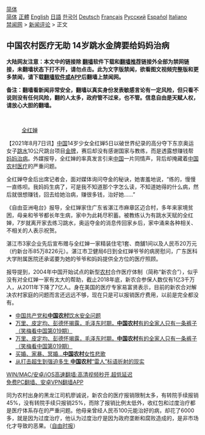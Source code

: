  <!-- 面包屑导航 --> <div class="breadcrumb"><!-- GTranslate: https://gtranslate.io/ -->  <div class="switcher notranslate">  <div class="selected">  <a href="#" onclick="return false;"> 简体</a>  </div>  <div class="option">  <a href="https://www.bannedbook.org" onclick="doGTranslate('zh-CN|zh-CN');jQuery('div.switcher div.selected a').html(jQuery(this).html());return false;" title="简体中文" class="nturl selected"> 简体</a>  <a href="https://www.bannedbook.org/zh-tw/" onclick="doGTranslate('zh-CN|zh-TW');jQuery('div.switcher div.selected a').html(jQuery(this).html());return false;" title="繁體中文" class="nturl"> 正體</a>  <a href="https://www.bannedbook.org/en/" onclick="doGTranslate('zh-CN|en');jQuery('div.switcher div.selected a').html(jQuery(this).html());return false;" title="English" class="nturl"> English</a>  <a href="https://www.bannedbook.org/ja/" onclick="doGTranslate('zh-CN|ja');jQuery('div.switcher div.selected a').html(jQuery(this).html());return false;" title="日本語" class="nturl"> 日語</a>  <a href="https://www.bannedbook.org/ko/" onclick="doGTranslate('zh-CN|ko');jQuery('div.switcher div.selected a').html(jQuery(this).html());return false;" title="한국어" class="nturl"> 한국어</a>  <a href="https://www.bannedbook.org/de/" onclick="doGTranslate('zh-CN|de');jQuery('div.switcher div.selected a').html(jQuery(this).html());return false;" title="Deutsch" class="nturl"> Deutsch</a>  <a href="https://www.bannedbook.org/fr/" onclick="doGTranslate('zh-CN|fr');jQuery('div.switcher div.selected a').html(jQuery(this).html());return false;" title="Français" class="nturl"> Français</a>  <a href="https://www.bannedbook.org/ru/" onclick="doGTranslate('zh-CN|ru');jQuery('div.switcher div.selected a').html(jQuery(this).html());return false;" title="Русский" class="nturl"> Русский</a>  <a href="https://www.bannedbook.org/es/" onclick="doGTranslate('zh-CN|es');jQuery('div.switcher div.selected a').html(jQuery(this).html());return false;" title="Español" class="nturl"> Español</a>  <a href="https://www.bannedbook.org/it/" onclick="doGTranslate('zh-CN|it');jQuery('div.switcher div.selected a').html(jQuery(this).html());return false;" title="Italiano" class="nturl"> Italiano</a>  </div>  </div>      <div class='breadcrumb-sub'><!-- Breadcrumb NavXT 6.3.0 --> <a href="https://www.bannedbook.org/" class="home">禁闻网</a> &gt; <a href="https://www.bannedbook.org/bnews/comments/" class="category">新闻评论</a> &gt; 正文</div></div><h2>中国农村医疗无助 14岁跳水金牌要给妈妈治病</h2> <p class="notice"><b>大陆网友注意：本文中的链接除 <a href="https://github.com/bannedbook/fanqiang" >翻墙</a>软件下载和<a href="https://github.com/killgcd/justmysocks/blob/master/README.md">翻墙推荐</a>链接外全部为禁网链接，未翻墙状态下打不开，请勿点击。此为文字版禁闻，欲看图文视频完整版和更多禁闻，请下载<a href="https://github.com/bannedbook/fanqiang">翻墙软件或APP</a>后翻墙上禁闻网。</p><p>备注：翻墙看新闻非常安全，翻墙以真实身份发表敏感言论有一定风险，但只看不说则没有任何风险，翻的人太多，政府管不过来，也不管。信息自由是天赋人权，请放心大胆的翻墙。</b></p>  <div class="entry"> <br /> <figure><a href="https://i1.wp.com/upload-images-bucket-v64rleca837do.s3.eu-west-1.amazonaws.com/wp-content/uploads/2021/08/07044825/Screen-Shot-2021-08-07-at-2.53.17-pm.png?fit=272%2C266&#038;ssl=1" data-caption="全红婵"></a><figcaption class="wp-caption-text"><a href="https://www.bannedbook.org/bnews/tag/%e5%85%a8%e7%ba%a2%e5%a9%b5/" class="st_tag internal_tag" rel="tag" title="标签 全红婵 下的日志">全红婵</a></figcaption></figure> <p>【2021年8月7日讯】<span class='wp_keywordlink_affiliate'><a href="https://www.bannedbook.org/" title="中国" target="_blank">中国</a></span>14岁少女全红婵5日以破世界纪录的高分夺下东京奥运女子<a href="https://www.bannedbook.org/bnews/tag/%e8%b7%b3%e6%b0%b4/" class="st_tag internal_tag" rel="tag" title="标签 跳水 下的日志">跳水</a>10公尺跳台项目<a href="https://www.bannedbook.org/bnews/tag/%e9%87%91%e7%89%8c/" class="st_tag internal_tag" rel="tag" title="标签 金牌 下的日志">金牌</a>，赛后却没有感谢国家与教练，而是透露想赚钱帮<a href="https://www.bannedbook.org/bnews/tag/%e5%a6%88%e5%a6%88/" class="st_tag internal_tag" rel="tag" title="标签 妈妈 下的日志">妈妈</a><a href="https://www.bannedbook.org/bnews/tag/%e6%b2%bb%e7%97%85/" class="st_tag internal_tag" rel="tag" title="标签 治病 下的日志">治病</a>。外媒报导，全红婵的率真发言引来<a href="https://www.bannedbook.org/bnews/tag/%E4%B8%AD%E5%9B%BD/" class="st_tag internal_tag" rel="tag" title="标签 中国 下的日志">中国</a>一片同情声，背后却掩藏着<a href="https://www.bannedbook.org/bnews/tag/%E4%B8%AD%E5%9B%BD%E5%86%9C%E6%9D%91/" class="st_tag internal_tag" rel="tag" title="标签 中国农村 下的日志">中国农村</a><a href="https://www.bannedbook.org/bnews/tag/%E5%8C%BB%E7%96%97/" class="st_tag internal_tag" rel="tag" title="标签 医疗 下的日志">医疗</a>的严重问题。</p> <p>全红婵夺金后出席记者会，面对媒体询问夺金的秘诀，她害羞地说，“练的，慢慢一直练呗。我妈妈生病了，可是我不知道那个字怎么读，不知道她得的什么病，然后就很想赚钱，回去给她治病，赚很多钱，治好她……”</p>  <p>《自由亚洲电台》报导，全红婵家住广东省湛江市麻章区迈合村，多年来家境贫困，母亲和爷爷都长年生病，家中为此耗尽积蓄。被教练认为有跳水天赋的全红婵，7岁就离开家去练习跳水，奥运夺金的消息传回家乡后，家中涌来各种相关、不相关的人表示祝贺。</p> <p>湛江市3家企业先后宣布赠与全红婵一家精装住宅1套、商舖1间以及人民币20万元（约新台币85万8226元）。湛江市卫健局6日到全红婵爷爷的病房慰问，广东医科大学附属医院还承诺要为她的爷爷和妈妈提供全方位的医疗照顾。</p>  <p>报导提到，2004年中国开始试点的新型<a href="https://www.bannedbook.org/bnews/tag/%E5%86%9C%E6%9D%91/" class="st_tag internal_tag" rel="tag" title="标签 农村 下的日志">农村</a>合作医疗体制（简称“新农合”），似乎没有对全红婵一家有太大的帮助，截止2018年底，新农合参保人数仅有1亿3千万人，从2011年下降了7亿人。身在美国的医疗专家易富贤表示，目前的新农合对解决农村家庭的问题而言还远远不够，现在只是可以报销医疗费用，以前是完全都没有。</p> <ul class='op-related-articles' title='相关阅读'> <li><a href='https://www.bannedbook.org/bnews/baitai/20210602/1558805.html' target='_blank'>中国共产党和<b>中国农村</b>饮水安全问题</a></li> <li><a href='https://www.bannedbook.org/bnews/bannedvideo/20210303/1497296.html' target='_blank'>万里、皮定均、彭德怀揭露，毛泽东时期，<b>中国农村</b>有的全家人只有一条裤子（笑梅看中国第019期）</a></li> <li><a href='https://www.bannedbook.org/bnews/bannedvideo/20210128/1476212.html' target='_blank'>万里、皮定均、彭德怀揭露，毛泽东时期，<b>中国农村</b>有的全家人只有一条裤子（笑梅看中国第019期）</a></li> <li><a href='https://www.bannedbook.org/bnews/lifebaike/20201205/1442514.html' target='_blank'>买婚、家暴、冥婚…<b>中国农村</b>女性悲歌</a></li> <li><a href='https://www.bannedbook.org/bnews/cbnews/20201124/1435945.html' target='_blank'>从打击超生到强迫多生 <b>中国农村</b>“雷人”标语折射的现实</a></li> </ul> <p class="texttj"> <a href="https://github.com/bannedbook/fanqiang/wiki/V2ray%E6%9C%BA%E5%9C%BA" target="_blank">WIN/MAC/安卓/iOS高速翻墙:高清视频秒开,超低延迟</a><br/> <a href="https://github.com/bannedbook/fanqiang/wiki/%E7%A6%81%E9%97%BB%E7%BD%91%E5%AE%89%E5%8D%93%E7%BF%BB%E5%A2%99%E6%96%B0%E9%97%BBAPP" target="_blank">免费PC翻墙、安卓VPN翻墙APP</a></p> <p>同为农村出身的黑龙江司机廖诚说，新农合的医疗报销限制太多，有转院手续报销45%，没有转院手续只报销25%，而除了报销比例太低外，收红包和过度治疗都是医疗体系存在的严重问题。他母亲曾经人民币100元能治好的病，却花了6000多，就是因为过度治疗，他认为过度治疗是因为政府垄断和腐败造成的，是非市场化才导致的恶果。（<a href="https://news.ltn.com.tw/news/world/breakingnews/3630404">自由时报</a>）</p><a name='sharetosocial'></a>  <div style="margin-bottom:5px;padding-bottom:5px;clear:both"> <div id="archive-pix-1" class="banner-ads"> <!-- AuctionX Display platform tag START --> <div id="26318x728x90x621x_ADSLOT2" clicktrack="%%CLICK_URL_ESC%%"></div> <!-- AuctionX Display platform tag END --> </div> <div id="archive-pix-2" class="banner-ads"> <!-- AuctionX Display platform tag START --> <div id="26315x300x250x621x_ADSLOT2" clicktrack="%%CLICK_URL_ESC%%"></div> <!-- AuctionX Display platform tag END --> </div> </div>  <div id="archive-pix-1" class="banner-ads"> <!-- AuctionX Display platform tag START --> <div id="26318x728x90x621x_ADSLOT3" clicktrack="%%CLICK_URL_ESC%%"></div> <!-- AuctionX Display platform tag END --> </div> </div><!--END ENTRY--> 